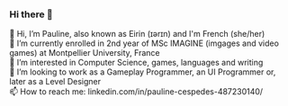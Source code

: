 ### Hi there 👋

<!--
**NeonVhenan/NeonVhenan** is a ✨ _special_ ✨ repository because its `README.md` (this file) appears on your GitHub profile.

Here are some ideas to get you started:

- 🔭 I’m currently working on ...
- 🌱 I’m currently learning ...
- 👯 I’m looking to collaborate on ...
- 🤔 I’m looking for help with ...
- 💬 Ask me about ...
- 📫 How to reach me: ...
- 😄 Pronouns: ...
- ⚡ Fun fact: ...
-->

👋 Hi, I’m Pauline, also known as Eirin (ɪərɪn) and I'm French (she/her) <br/>
🌱 I’m currently enrolled in 2nd year of MSc IMAGINE (imgages and video games) at Montpellier University, France <br/>
💞️ I’m interested in Computer Science, games, languages and writing <br/>
👀 I’m looking to work as a Gameplay Programmer, an UI Programmer or, later as a Level Designer <br/>
📫 How to reach me: linkedin.com/in/pauline-cespedes-487230140/
